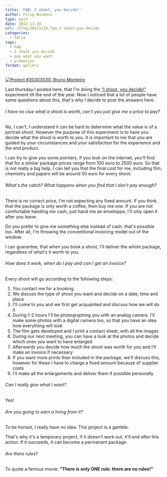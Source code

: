 ```yaml
---
title: 'FAQ: I shoot, you decide!'
author: Filip Bunkens
type: post
date: 2012-11-28
url: /blog/20121128_faq-i-shoot-you-decide
categories:
  - Varia
tags:
  - FAQ
  - I shoot you decide
  - pay what you want
  - promotion
format: gallery
---
```

[![Project #30303030: Bruno Monteiro][1]](/images/blogposts/20120502_project-30303030_shoot-17-15.jpg)

Last thursday I posted here, that I'm doing the <a href="http://www.pitslamp.com/blog/20121122_i-shoot-you-decide" title="I shoot, you decide!" rel="me">&#8220;I shoot, you decide!&#8221;</a> experiment till the end of the year. Now I noticed that a lot of people have some questions about this, that's why I decide to post the answers here.

###### I have no clue what a shoot is worth, can't you just give me a price to pay?

No, I can't, I understand it can be hard to determine what the value is of a portrait shoot. However the purpose of this experiment is to have you decide what the shoot is worth to you. It is important to me that you are guided by your circumstances and your satisfaction for the experience and the end product.

I can try to give you some pointers, if you look on the internet, you'll find that for a similar package prices range from 100 euro to 2500 euro. So that is not really a big help. I can tell you that the final cost for me, including film, chemistry and papers will be around 50 euro for every shoot.

###### What's the catch? What happens when you find that I don't pay enough?

There is no correct price, I'm not expecting any fixed amount. If you think that the package is only worth a coffee, then buy me one. If you are not comfortable handing me cash, just hand me an enveloppe, I'll only open it after you leave.

Do you prefer to give me something else instead of cash, that's possible too. After all, I'm throwing the conventional invoicing model out of the window.

I can guarantee, that when you book a shoot, I'll deliver the whole package, regardless of what's it worth to you.

###### How does it work, when do I pay and can I get an invoice?

Every shoot will go according to the following steps:

  1. You contact me for a booking
  2. We discuss the type of shoot you want and decide on a date, time and place
  3. I'll come to you and we first get acquainted and discuss how we will do it
  4. During 1-2 hours I'll be photographing you with an analog camera. I'll make some photos with a digital camera too, so that you have an idea how everything will look
  5. The film gets developed and I print a contact sheet, with all the images
  6. During our next meeting, you can have a look at the photos and decide which ones you want to have enlarged
  7. Afterwards you decide how much the shoot was worth for you and I'll make an invoice if necessary
  8. If you want more prints than included in the package, we'll discuss this, however for these I have to charge a fixed amount because of supplier costs
  9. I'll make all the enlargements and deliver them if possible personally

###### Can I really give what I want?

Yes!

###### Are you going to earn a living from it?

To be honest, I really have no idea. This project is a gamble.

That's why it's a temporary project, if it doesn't work out, it'll end after this action. If it succeeds, it can become a permanent package.

###### Are there rules?

To quote a famous movie: **“There is only ONE rule: there are no rules!”**

 [1]: /images/blogposts/20120502_project-30303030_shoot-17-15.jpg